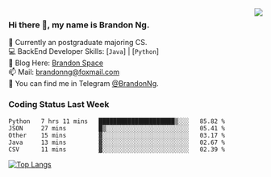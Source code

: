 <img  align="right" src="https://github-readme-stats.vercel.app/api?username=brandon0824&show_icons=true&count_private=true&hide_title=true">

### Hi there 👋, my name is Brandon Ng.

🌱 Currently an postgraduate majoring CS.  
💻 BackEnd Developer Skills: [`Java`] | [`Python`]  
📝 Blog Here: [Brandon Space](https://brandonng.tech)  
📫 Mail: brandonng@foxmail.com  
:newspaper: You can find me in Telegram [@BrandonNg](https://t.me/BrandonNg24).  

### Coding Status Last Week
<!--START_SECTION:waka-->
```text
Python   7 hrs 11 mins   █████████████████████▒░░░   85.82 % 
JSON     27 mins         █▒░░░░░░░░░░░░░░░░░░░░░░░   05.41 % 
Other    15 mins         ▓░░░░░░░░░░░░░░░░░░░░░░░░   03.17 % 
Java     13 mins         ▓░░░░░░░░░░░░░░░░░░░░░░░░   02.67 % 
CSV      11 mins         ▓░░░░░░░░░░░░░░░░░░░░░░░░   02.39 % 
```
<!--END_SECTION:waka-->

[![Top Langs](https://github-readme-stats.vercel.app/api/top-langs/?username=brandon0824&layout=compact)](https://github.com/brandon0824)  

<!--
<img  align="right" src="https://github-readme-stats.vercel.app/api/top-langs/?username=brandon0824&layout=compact">
-->
